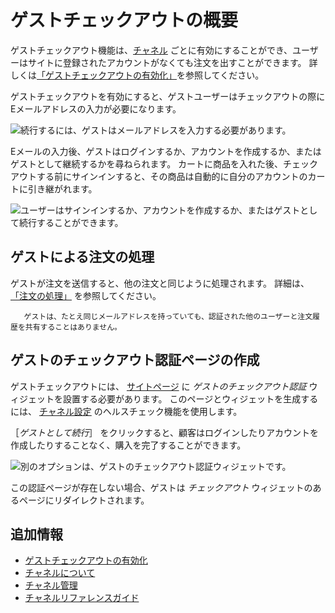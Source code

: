 # ゲストチェックアウトの概要

ゲストチェックアウト機能は、[チャネル](../../starting-a-store/channels/introduction-to-channels.md) ごとに有効にすることができ、ユーザーはサイトに登録されたアカウントがなくても注文を出すことができます。 詳しくは[「ゲストチェックアウトの有効化」](./enabling-guest-checkout.md)を参照してください。

ゲストチェックアウトを有効にすると、ゲストユーザーはチェックアウトの際にEメールアドレスの入力が必要になります。

![続行するには、ゲストはメールアドレスを入力する必要があります。](./guest-checkout-overview/images/01.png)

Eメールの入力後、ゲストはログインするか、アカウントを作成するか、またはゲストとして継続するかを尋ねられます。 カートに商品を入れた後、チェックアウトする前にサインインすると、その商品は自動的に自分のアカウントのカートに引き継がれます。

![ユーザーはサインインするか、アカウントを作成するか、またはゲストとして続行することができます。](./guest-checkout-overview/images/03.png)

## ゲストによる注文の処理

ゲストが注文を送信すると、他の注文と同じように処理されます。 詳細は、 [「注文の処理」](../../orders-and-fulfillment/orders/processing-an-order.md) を参照してください。

```[note}
   ゲストは、たとえ同じメールアドレスを持っていても、認証された他のユーザーと注文履歴を共有することはありません。
```

## ゲストのチェックアウト認証ページの作成

ゲストチェックアウトには、 [サイトページ](https://learn.liferay.com/dxp/latest/ja/site-building/creating_pages.html) に _ゲストのチェックアウト認証_ ウィジェットを設置する必要があります。 このページとウィジェットを生成するには、 [チャネル設定](../../starting-a-store/channels/channels-reference-guide.md) のヘルスチェック機能を使用します。

［_ゲストとして続行_］ をクリックすると、顧客はログインしたりアカウントを作成したりすることなく、購入を完了することができます。

![別のオプションは、ゲストのチェックアウト認証ウィジェットです。](./guest-checkout-overview/images/02.png)

この認証ページが存在しない場合、ゲストは _チェックアウト_ ウィジェットのあるページにリダイレクトされます。

## 追加情報

* [ゲストチェックアウトの有効化](./enabling-guest-checkout.md)
* [チャネルについて](../../starting-a-store/channels/introduction-to-channels.md)
* [チャネル管理](../../starting-a-store/channels/managing-channels.md)
* [チャネルリファレンスガイド](../../starting-a-store/channels/channels-reference-guide.md)
